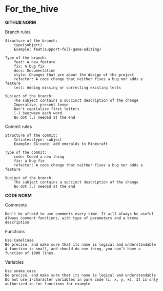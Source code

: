 # For_the_hive

**GITHUB NORM** 

Branch rules 

    Structure of the branch:
        type(subject) 
        Example: feat(support-full-game-editing)
        
    Type of the branch:
        feat: A new feature 
        fix: A bug fix 
        docs: Documentation 
        style: Changes that are about the design of the project 
        refactor: A code change that neither fixes a bug nor adds a feature 
        test: Adding missing or correcting existing tests 
     
    Subject of the branch:
        The subject contains a succinct description of the change 
        Imperative, present tense
        Don't capitalize first letters 
        (-) beetween each word 
        No dot (.) needed at the end 

Commit rules

    Structure of the commit: 
        Intiales:type: subject 
        Example: EG:code: add emeralds to Minecraft
        
    Type of the commit:  
        code: Coded a new thing 
        fix: a bug fix 
        refactor: A code change that neither fixes a bug nor adds a feature
        
    Subject of the branch: 
        The subject contains a succinct description of the change 
        No dot (.) needed at the end
        
  
**CODE NORM**


Comments 
    
    Don’t be afraid to use comments every time. It will always be useful 
    Always comment functions, with type of parameters and a breve description 

Functions

    Use CamelCase 
    Be precise, and make sure that its name is logical and understandable 
    A function is small, and should do one thing, you can’t have a function of 1000 lines. 

Variables

    Use snake_case  
    Be precise, and make sure that its name is logical and understandable 
    Do not use 1-character variables in pure code (i, x, y, k). It is only authorized in for functions for example 
